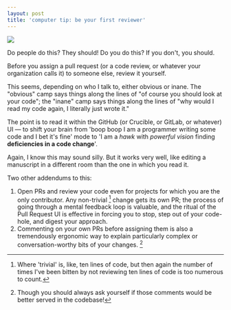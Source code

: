 ```yaml
---
layout: post
title: 'computer tip: be your first reviewer'
---
```

![](http://i.imgur.com/OoI0XBZ.jpg)

Do people do this? They should! Do you do this?  If you don't, you should.

Before you assign a pull request (or a code review, or whatever your organization calls it) to someone else, review it yourself.

This seems, depending on who I talk to, either obvious or inane.  The "obvious" camp says things along the lines of "of course you should look at your code"; the "inane" camp says things along the lines of "why would I read my code again, I literally just wrote it."

The point is to read it within the GitHub (or Crucible, or GitLab, or whatever) UI — to shift your brain from 'boop boop I am a programmer writing some code and I bet it's fine' mode to 'I am a _hawk_ with _powerful vision_ finding **deficiencies in a code change**'.

Again, I know this may sound silly.  But it works very well, like editing a manuscript in a different room than the one in which you read it.

Two other addendums to this:

1. Open PRs and review your code even for projects for which you are the only contributor.  Any non-trivial [^1] change gets its own PR; the process of going through a mental feedback loop is valuable, and the ritual of the Pull Request UI is effective in forcing you to stop, step out of your code-hole, and digest your approach.
2. Commenting on your own PRs before assigning them is also a tremendously ergonomic way to explain particularly complex or conversation-worthy bits of your changes. [^2]

[^1]: Where 'trivial' is, like, ten lines of code, but then again the number of times I've been bitten by not reviewing ten lines of code is too numerous to count.
[^2]: Though you should always ask yourself if those comments would be better served in the codebase!
